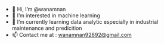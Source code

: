 - 👋 Hi, I’m @wanamnan
- 👀 I’m interested in machine learning 
- 🌱 I’m currently learning data analytic especially in industrial maintenance and predicition 
- 📫 Contact me at : wanamnan92892@gmail.com

<!---
wanamnan/wanamnan is a ✨ special ✨ repository because its `README.md` (this file) appears on your GitHub profile.
You can click the Preview link to take a look at your changes.
--->
